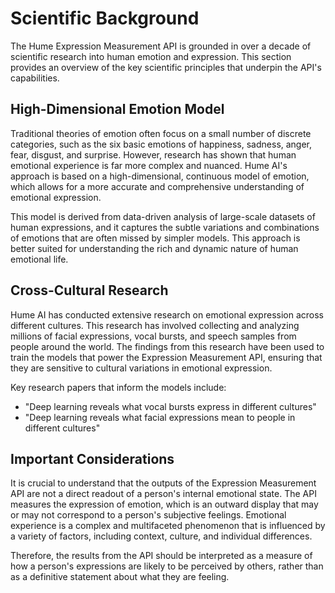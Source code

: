 # Scientific Background

The Hume Expression Measurement API is grounded in over a decade of scientific research into human emotion and expression. This section provides an overview of the key scientific principles that underpin the API's capabilities.

## High-Dimensional Emotion Model

Traditional theories of emotion often focus on a small number of discrete categories, such as the six basic emotions of happiness, sadness, anger, fear, disgust, and surprise. However, research has shown that human emotional experience is far more complex and nuanced. Hume AI's approach is based on a high-dimensional, continuous model of emotion, which allows for a more accurate and comprehensive understanding of emotional expression.

This model is derived from data-driven analysis of large-scale datasets of human expressions, and it captures the subtle variations and combinations of emotions that are often missed by simpler models. This approach is better suited for understanding the rich and dynamic nature of human emotional life.

## Cross-Cultural Research

Hume AI has conducted extensive research on emotional expression across different cultures. This research has involved collecting and analyzing millions of facial expressions, vocal bursts, and speech samples from people around the world. The findings from this research have been used to train the models that power the Expression Measurement API, ensuring that they are sensitive to cultural variations in emotional expression.

Key research papers that inform the models include:

*   "Deep learning reveals what vocal bursts express in different cultures"
*   "Deep learning reveals what facial expressions mean to people in different cultures"

## Important Considerations

It is crucial to understand that the outputs of the Expression Measurement API are not a direct readout of a person's internal emotional state. The API measures the expression of emotion, which is an outward display that may or may not correspond to a person's subjective feelings. Emotional experience is a complex and multifaceted phenomenon that is influenced by a variety of factors, including context, culture, and individual differences.

Therefore, the results from the API should be interpreted as a measure of how a person's expressions are likely to be perceived by others, rather than as a definitive statement about what they are feeling.

